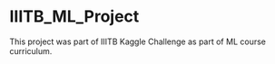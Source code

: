 # IIITB_ML_Project
This project was part of IIITB Kaggle Challenge as part of ML course curriculum. 
